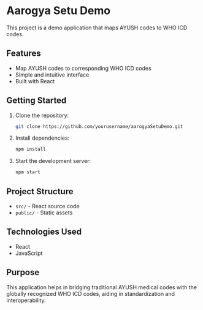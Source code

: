 # Aarogya Setu Demo

This project is a demo application that maps AYUSH codes to WHO ICD codes.

## Features

- Map AYUSH codes to corresponding WHO ICD codes
- Simple and intuitive interface
- Built with React

## Getting Started

1. Clone the repository:
    ```bash
    git clone https://github.com/yourusername/aarogyaSetuDemo.git
    ```
2. Install dependencies:
    ```bash
    npm install
    ```
3. Start the development server:
    ```bash
    npm start
    ```

## Project Structure

- `src/` - React source code
- `public/` - Static assets

## Technologies Used

- React
- JavaScript

## Purpose

This application helps in bridging traditional AYUSH medical codes with the globally recognized WHO ICD codes, aiding in standardization and interoperability.